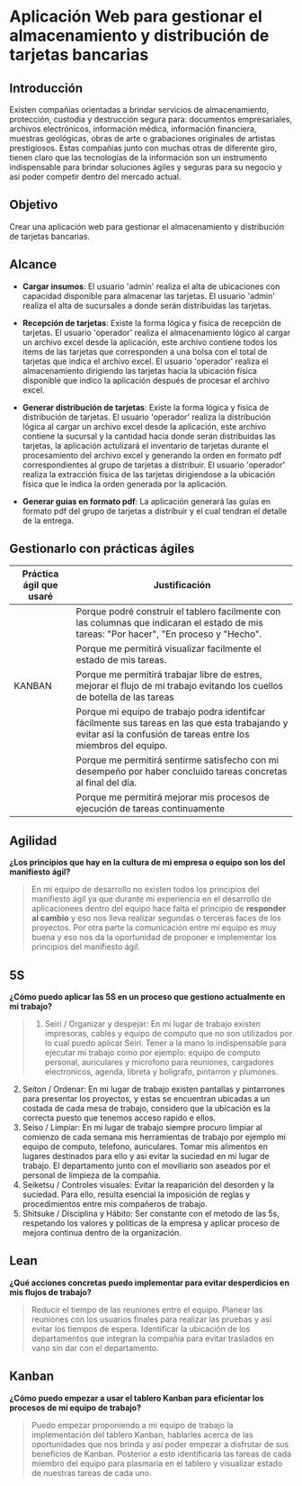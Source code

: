 # Aplicación Web para gestionar el almacenamiento y distribución de tarjetas bancarias

## Introducción

Existen compañias orientadas a brindar servicios de almacenamiento, protección, custodia y destrucción segura para: documentos empresariales, archivos electrónicos, información médica, información financiera, muestras geológicas, obras de arte o grabaciones originales de artistas prestigiosos. Estas compañias junto con muchas otras de diferente giro, tienen claro que las tecnologías de la información son un instrumento indispensable para brindar soluciones ágiles y seguras para su negocio y así poder competir dentro del mercado actual.

## Objetivo
Crear una aplicación web para gestionar el almacenamiento y distribución de tarjetas bancarias.

## Alcance

* **Cargar insumos**: El usuario 'admin' realiza el alta de ubicaciones con capacidad disponible para almacenar las tarjetas. El usuario 'admin' realiza el alta de sucursales a donde serán distribuidas las tarjetas.

* **Recepción de tarjetas**: Existe la forma lógica y física de recepción de tarjetas. El usuario 'operador' realiza el almacenamiento lógico al cargar un archivo excel desde la aplicación, este archivo contiene todos los items de las tarjetas que corresponden a una bolsa con el total de tarjetas que indica el archivo excel. El usuario 'operador' realiza el almacenamiento dirigiendo las tarjetas hacia la ubicación física disponible que indico la aplicación después de procesar el archivo excel.

* **Generar distribución de tarjetas**: Existe la forma lógica y física de distribución de tarjetas. El usuario 'operador' realiza la distribución lógica al cargar un archivo excel desde la aplicación, este archivo contiene la sucursal y la cantidad hacia donde serán distribuidas las tarjetas, la aplicación actulizará el inventario de tarjetas durante el procesamiento del archivo excel y generando la orden en formato pdf correspondientes al grupo de tarjetas a distribuir. El usuario 'operador' realiza la extracción física de las tarjetas dirigiendose a la ubicación física que le indica la orden generada por la aplicación. 

* **Generar guias en formato pdf**: La aplicación generará las guías en formato pdf del grupo de tarjetas a distribuir y el cual tendran el detalle de la entrega.


## Gestionarlo con prácticas ágiles


| Práctica ágil que usaré | Justificación |
| ------------- | ------------- |
| | Porque podré construir el tablero facilmente con las columnas que indicaran el estado de mis tareas: "Por hacer", "En proceso y "Hecho". |
| | Porque me permitirá visualizar facilmente el estado de mis tareas. |
| KANBAN | Porque me permitirá trabajar libre de estres, mejorar el flujo de mi trabajo evitando los cuellos de botella de las tareas |
| | Porque mi equipo de trabajo podra identifcar fácilmente sus tareas en las que esta trabajando y evitar así la confusión de tareas entre los miembros del equipo. |
| | Porque me permitirá sentirme satisfecho con mi desempeño por haber concluido tareas concretas al final del día. |
| | Porque me permitirá mejorar mis procesos de ejecución de tareas continuamente |

## Agilidad

**¿Los principios que hay en la cultura de mi empresa o equipo son los del manifiesto ágil?**
> En mi equipo de desarrollo no existen todos los principios del manifiesto ágil ya que durante mi experiencia en el desarrollo de aplicacionees dentro del equipo hace falta el principio de **responder al cambio** y eso nos lleva realizar segundas o terceras faces de los proyectos. Por otra parte la comunicación entre mi equipo es muy buena y eso nos da la oportunidad de proponer e implementar los principios del manifiesto ágil.

## 5S

**¿Cómo puedo aplicar las 5S en un proceso que gestiono actualmente en mi trabajo?**
> 1. Seiri / Organizar y despejar: En mi lugar de trabajo existen impresoras, cables y equipo de computo que no son utilizados por lo cual puedo aplicar Seiri. Tener a la mano lo indispensable para ejecutar mi trabajo como por ejemplo: equipo de computo personal, auriculares y microfono para reuniones, cargadores electronicos, agenda, libreta y boligrafo, pintarron y plumones.
  2. Seiton / Ordenar: En mi lugar de trabajo existen pantallas y pintarrones para presentar los proyectos, y estas se encuentran ubicadas a un costada de cada mesa de trabajo, considero que la ubicación es la correcta puesto que tenemos acceso rapido e ellos.
  3. Seiso / Limpiar: En mi lugar de trabajo siempre procuro limpiar al comienzo de cada semana mis herramientas de trabajo por ejemplo mi equipo de computo, telefono, auriculares.
  Tomar mis alimentos en lugares destinados para ello y asi evitar la suciedad en mi lugar de trabajo. 
  El departamento junto con el moviliario son aseados por el personal de limpieza de la compañia.
  4. Seiketsu / Controles visuales: Evitar la reaparición del desorden y la suciedad. Para ello, resulta esencial la imposición de reglas y procedimientos entre mis compañeros de trabajo.
  5. Shitsuke / Disciplina y Hábito: Ser constante con el metodo de las 5s, respetando los valores y politicas de la empresa y aplicar proceso de mejora continua dentro de la organización.

## Lean

**¿Qué acciones concretas puedo implementar para evitar desperdicios en mis flujos de trabajo?**
> Reducir el tiempo de las reuniones entre el equipo.
  Planear las reuniones con los usuarios finales para realizar las pruebas y así evitar los tiempos de espera.
  Identificar la ubicación de los departamentos que integran la compañia para evitar traslados en vano sin dar con el departamento.

## Kanban

**¿Cómo puedo empezar a usar el tablero Kanban para eficientar los procesos de mi equipo de trabajo?**
> Puedo empezar proponiendo a mi equipo de trabajo la implementación del tablero Kanban, hablarles acerca de las oportunidades que nos brinda y así poder empezar a disfrutar de sus beneficios de Kanban. Posterior a esto identificaría las tareas de cada miembro del equipo para plasmaría en el tablero y visualizar estado de nuestras tareas de cada uno. 